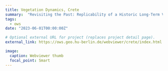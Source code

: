 ```yaml
---
title: Vegetation Dynamics, Crete
summary:  "Revisiting the Past: Replicability of a Historic Long-Term Vegetation Dynamics Assessment in the Era of Big Data Analytics"
tags:
  - ows
date: "2023-06-01T00:00:00Z"

# Optional external URL for project (replaces project detail page).
external_link: https://ows.geo.hu-berlin.de/webviewer/crete/index.html

image:
  caption: Webviewer thumb
  focal_point: Smart
---
```

